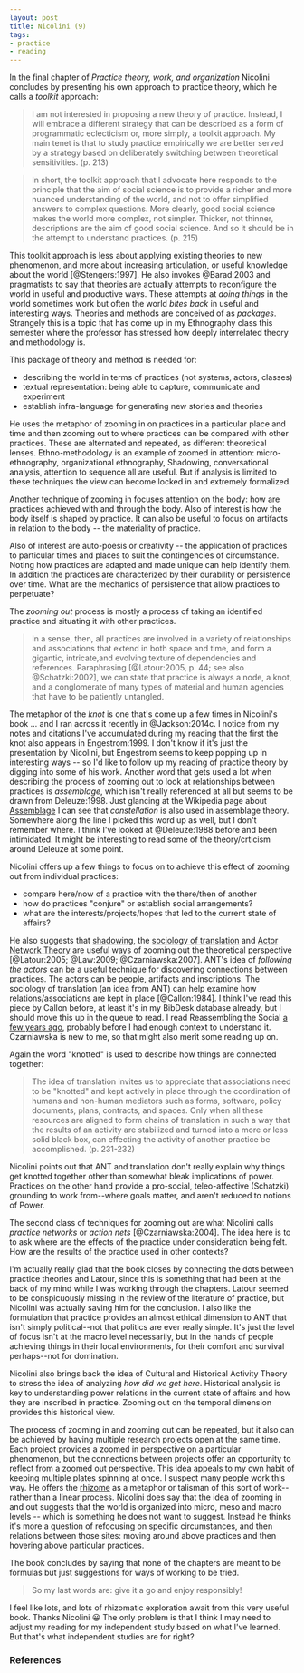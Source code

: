 ```yaml
---
layout: post
title: Nicolini (9)
tags:
- practice
- reading
---
```



In the final chapter of *Practice theory, work, and organization* Nicolini
concludes by presenting his own approach to practice theory, which he calls a
*toolkit* approach:

>  I am not interested in proposing a new theory of practice. Instead, I will
>  embrace a different strategy that can be described as a form of programmatic
>  eclecticism or, more simply, a toolkit approach. My main tenet is that to
>  study practice empirically we are better served by a strategy based on
>  deliberately switching between theoretical sensitivities. (p. 213)

> In short, the toolkit approach that I advocate here responds to the principle
> that the aim of social science is to provide a richer and more nuanced
> understanding of the world, and not to offer simplified answers to complex
> questions. More clearly, good social science makes the world more complex, not
> simpler. Thicker, not thinner, descriptions are the aim of good social
> science.  And so it should be in the attempt to understand practices. (p. 215)

This toolkit approach is less about applying existing theories to new
phenomenon, and more about increasing articulation, or useful knowledge about
the world [@Stengers:1997]. He also invokes @Barad:2003 and pragmatists to say
that theories are actually attempts to reconfigure the world in useful and
productive ways. These attempts at *doing things* in the world sometimes work
but often the world *bites back* in useful and interesting ways. Theories and
methods are conceived of as *packages*. Strangely this is  a topic that has come
up in my Ethnography class this semester where the professor has stressed how
deeply interrelated theory and methodology is. 

This package of theory and method is needed for:

* describing the world in terms of practices (not systems, actors, classes)
* textual representation: being able to capture, communicate and experiment
* establish infra-language for generating new stories and theories

He uses the metaphor of zooming in on practices in a particular place and time
and then zooming out to where practices can be compared with other practices.
These are alternated and repeated, as different theoretical lenses.
Ethno-methodology is an example of zoomed in attention: micro-ethnography,
organizational ethnography, Shadowing, conversational analysis, attention to
sequence all are useful. But if analysis is limited to these techniques the view
can become locked in and extremely formalized.

Another technique of zooming in focuses attention on the body: how are practices
achieved with and through the body. Also of interest is how the body itself is
shaped by practice. It can also be useful to focus on artifacts in relation to
the body -- the materiality of practice.

Also of interest are auto-poesis or creativity -- the application of practices
to particular times and places to suit the contingencies of circumstance. Noting
how practices are adapted and made unique can help identify them. In addition
the practices are characterized by their durability or persistence over time.
What are the mechanics of persistence that allow practices to perpetuate?

The *zooming out* process is mostly a process of taking an identified practice
and situating it with other practices. 

> In a sense, then, all practices are involved in a variety of relationships and
> associations that extend in both space and time, and form a gigantic,
> intricate,and evolving texture of dependencies and references. Paraphrasing
> [@Latour:2005, p. 44; see also @Schatzki:2002], we can state that practice is
> always a node, a knot, and a conglomerate of many types of material and human
> agencies that have to be patiently untangled.

The metaphor of the *knot* is one that's come up a few times in Nicolini's book
... and I ran across it recently in @Jackson:2014c. I notice from my notes and
citations I've accumulated during my reading that the first the knot also
appears in Engestrom:1999. I don't know if it's just the presentation by
Nicolini, but Engestrom seems to keep popping up in interesting ways -- so I'd
like to follow up my reading of practice theory by digging into some of his
work. Another word that gets used a lot when describing the process of zooming
out to look at relationships between practices is *assemblage*, which isn't
really referenced at all but seems to be drawn from Deleuze:1998. Just glancing
at the Wikipedia page about [Assemblage] I can see that *constellation* is also
used in assemblage theory. Somewhere along the line I picked this word up as
well, but I don't remember where. I think I've looked at @Deleuze:1988 before
and been intimidated. It might be interesting to read some of the
theory/crticism around Deleuze at some point.

Nicolini offers up a few things to focus on to achieve this effect of zooming
out from individual practices:

* compare here/now of a practice with the there/then of another
* how do practices "conjure" or establish social arrangements?
* what are the interests/projects/hopes that led to the current state of
  affairs?

He also suggests that [shadowing], the [sociology of translation] and [Actor
Network Theory] are useful ways of zooming out the theoretical perspective
[@Latour:2005; @Law:2009; @Czarniawska:2007]. ANT's idea of *following the
actors* can be a useful technique for discovering connections between practices.
The actors can be people, artifacts and inscriptions. The sociology of
translation (an idea from ANT) can help examine how relations/associations are
kept in place [@Callon:1984]. I think I've read this piece by Callon before, at
least it's in my BibDesk database already, but I should move this up in the
queue to read. I read Reassembling the Social [a few years ago], probably before
I had enough context to understand it. Czarniawska is new to me, so that might
also merit some reading up on.

Again the word "knotted" is used to describe how things are connected together:

> The idea of translation invites us to appreciate that associations need to be
> "knotted" and kept actively in place through the coordination of humans and
> non-human mediators such as forms, software, policy documents, plans,
> contracts, and spaces. Only when all these resources are aligned to form
> chains of translation in such a way that the results of an activity are
> stabilized and turned into a more or less solid black box, can effecting the
> activity of another practice be accomplished. (p. 231-232)

Nicolini points out that ANT and translation don't really explain why things get
knotted together other than somewhat bleak implications of power. Practices on
the other hand provide a pro-social, teleo-affective (Schatzki) grounding to
work from--where goals matter, and aren't reduced to notions of Power.

The second class of techniques for zooming out are what Nicolini calls *practice
networks* or *action nets* [@Czarniawska:2004]. The idea here is to to ask where
are the effects of the practice under consideration being felt. How are the
results of the practice used in other contexts? 

I'm actually really glad that the book closes by connecting the dots between
practice theories and Latour, since this is something that had been at the back
of my mind while I was working through the chapters. Latour seemed to be
conspicuously missing in the review of the literature of practice, but Nicolini
was actually saving him for the conclusion. I also like the formulation that
practice provides an almost ethical dimension to ANT that isn't simply
political--not that politics are ever really simple.  It's just the level of
focus isn't at the macro level necessarily, but in the hands of people achieving
things in their local environments, for their comfort and survival perhaps--not
for domination.

Nicolini also brings back the idea of Cultural and Historical Activity Theory
to stress the idea of analyzing *how did we get here*. Historical analysis is
key to understanding power relations in the current state of affairs and how
they are inscribed in practice. Zooming out on the temporal dimension provides
this historical view.

The process of zooming in and zooming out can be repeated, but it also can be
achieved by having multiple research projects open at the same time. Each
project provides a zoomed in perspective on a particular phenomenon, but the
connections between projects offer an opportunity to reflect from a zoomed out
perspective. This idea appeals to my own habit of keeping multiple plates
spinning at once. I suspect many people work this way. He offers the [rhizome]
as a metaphor or talisman of this sort of work--rather than a linear process.
Nicolini does say that the idea of zooming in and out suggests that the world is
organized into micro, meso and macro levels -- which is something he does not
want to suggest. Instead he thinks it's more a question of refocusing on
specific circumstances, and then relations between those sites: moving around
above practices and then hovering above particular practices.

The book concludes by saying that none of the chapters are meant to be formulas
but just suggestions for ways of working to be tried. 

> So my last words are: give it a go and enjoy responsibly!

I feel like lots, and lots of rhizomatic exploration await from this very useful
book. Thanks Nicolini 😀 The only problem is that I think I may need to adjust
my reading for my independent study based on what I've learned. But that's what
independent studies are for right?

### References

[Actor Network Theory]: https://en.wikipedia.org/wiki/Actor%E2%80%93network_theory
[a few years ago]: http://inkdroid.org/2013/05/02/everything-is-data/
[shadowing]: http://designresearchtechniques.com/casestudies/shadowing/
[assemblage]: https://en.wikipedia.org/wiki/Assemblage_(philosophy)
[rhizome]: https://en.wikipedia.org/wiki/Rhizome_(philosophy) 
[sociology of translation]: https://en.wikipedia.org/wiki/Translation_(sociology)
